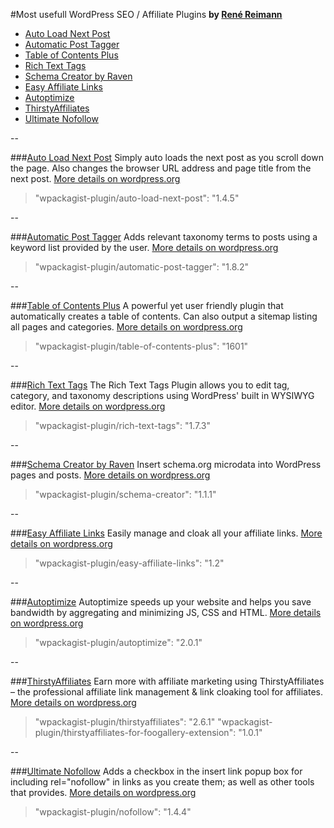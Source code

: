 #Most usefull WordPress SEO / Affiliate Plugins
**by [René Reimann](http://www.rene-reimann.de)**	 
 
 * [Auto Load Next Post](#auto-load-next-post)
 * [Automatic Post Tagger](#automatic-post-tagger)
 * [Table of Contents Plus](#table-of-contents-plus)
 * [Rich Text Tags](#rich-text-tags)
 * [Schema Creator by Raven](#schema-creator)
 * [Easy Affiliate Links](#easy-affiliate-links)
 * [Autoptimize](#autoptimize)
 * [ThirstyAffiliates](#thirstyaffiliates)
 * [Ultimate Nofollow](#nofollow)

-- 

###[Auto Load Next Post](https://wordpress.org/plugins/auto-load-next-post/)
Simply auto loads the next post as you scroll down the page. Also changes the browser URL address and page title from the next post. [More details on wordpress.org](https://wordpress.org/plugins/auto-load-next-post/)
> "wpackagist-plugin/auto-load-next-post": "1.4.5"

--

###[Automatic Post Tagger](https://wordpress.org/plugins/automatic-post-tagger/)
Adds relevant taxonomy terms to posts using a keyword list provided by the user. [More details on wordpress.org](https://wordpress.org/plugins/automatic-post-tagger/)
> "wpackagist-plugin/automatic-post-tagger": "1.8.2"

--

###[Table of Contents Plus](https://wordpress.org/plugins/table-of-contents-plus/)
A powerful yet user friendly plugin that automatically creates a table of contents. Can also output a sitemap listing all pages and categories. [More details on wordpress.org](https://wordpress.org/plugins/table-of-contents-plus/)
> "wpackagist-plugin/table-of-contents-plus": "1601"

--

###[Rich Text Tags](https://wordpress.org/plugins/rich-text-tags/)
The Rich Text Tags Plugin allows you to edit tag, category, and taxonomy descriptions using WordPress' built in WYSIWYG editor. [More details on wordpress.org](https://wordpress.org/plugins/rich-text-tags/)
> "wpackagist-plugin/rich-text-tags": "1.7.3"

--

###[Schema Creator by Raven](https://wordpress.org/plugins/schema-creator/)
Insert schema.org microdata into WordPress pages and posts. [More details on wordpress.org](https://wordpress.org/plugins/schema-creator/)
> "wpackagist-plugin/schema-creator": "1.1.1"

--

###[Easy Affiliate Links](https://wordpress.org/plugins/easy-affiliate-links/)
Easily manage and cloak all your affiliate links. [More details on wordpress.org](https://wordpress.org/plugins/easy-affiliate-links/)
> "wpackagist-plugin/easy-affiliate-links": "1.2"

--

###[Autoptimize](https://wordpress.org/plugins/autoptimize/)
Autoptimize speeds up your website and helps you save bandwidth by aggregating and minimizing JS, CSS and HTML. [More details on wordpress.org](https://wordpress.org/plugins/autoptimize/)
> "wpackagist-plugin/autoptimize": "2.0.1"

--

###[ThirstyAffiliates](https://wordpress.org/plugins/thirstyaffiliates/)
Earn more with affiliate marketing using ThirstyAffiliates – the professional affiliate link management & link cloaking tool for affiliates. [More details on wordpress.org](https://wordpress.org/plugins/thirstyaffiliates/)
> "wpackagist-plugin/thirstyaffiliates": "2.6.1"
> "wpackagist-plugin/thirstyaffiliates-for-foogallery-extension": "1.0.1"

--

###[Ultimate Nofollow](https://wordpress.org/plugins/nofollow/)
Adds a checkbox in the insert link popup box for including rel="nofollow" in links as you create them; as well as other tools that provides. [More details on wordpress.org](https://wordpress.org/plugins/nofollow/)
> "wpackagist-plugin/nofollow": "1.4.4"